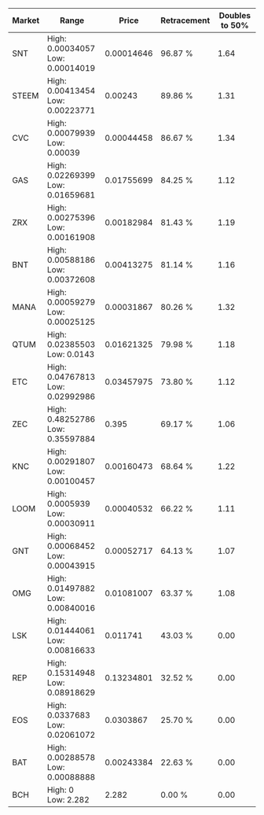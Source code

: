 | Market | Range | Price| Retracement | Doubles to 50% |
| --- | --- | --- | --- | --- |
| SNT | High: 0.00034057<br />Low: 0.00014019 | 0.00014646 | 96.87 % | 1.64 |
| STEEM | High: 0.00413454<br />Low: 0.00223771 | 0.00243 | 89.86 % | 1.31 |
| CVC | High: 0.00079939<br />Low: 0.00039 | 0.00044458 | 86.67 % | 1.34 |
| GAS | High: 0.02269399<br />Low: 0.01659681 | 0.01755699 | 84.25 % | 1.12 |
| ZRX | High: 0.00275396<br />Low: 0.00161908 | 0.00182984 | 81.43 % | 1.19 |
| BNT | High: 0.00588186<br />Low: 0.00372608 | 0.00413275 | 81.14 % | 1.16 |
| MANA | High: 0.00059279<br />Low: 0.00025125 | 0.00031867 | 80.26 % | 1.32 |
| QTUM | High: 0.02385503<br />Low: 0.0143 | 0.01621325 | 79.98 % | 1.18 |
| ETC | High: 0.04767813<br />Low: 0.02992986 | 0.03457975 | 73.80 % | 1.12 |
| ZEC | High: 0.48252786<br />Low: 0.35597884 | 0.395 | 69.17 % | 1.06 |
| KNC | High: 0.00291807<br />Low: 0.00100457 | 0.00160473 | 68.64 % | 1.22 |
| LOOM | High: 0.0005939<br />Low: 0.00030911 | 0.00040532 | 66.22 % | 1.11 |
| GNT | High: 0.00068452<br />Low: 0.00043915 | 0.00052717 | 64.13 % | 1.07 |
| OMG | High: 0.01497882<br />Low: 0.00840016 | 0.01081007 | 63.37 % | 1.08 |
| LSK | High: 0.01444061<br />Low: 0.00816633 | 0.011741 | 43.03 % | 0.00 |
| REP | High: 0.15314948<br />Low: 0.08918629 | 0.13234801 | 32.52 % | 0.00 |
| EOS | High: 0.0337683<br />Low: 0.02061072 | 0.0303867 | 25.70 % | 0.00 |
| BAT | High: 0.00288578<br />Low: 0.00088888 | 0.00243384 | 22.63 % | 0.00 |
| BCH | High: 0<br />Low: 2.282 | 2.282 | 0.00 % | 0.00 |
